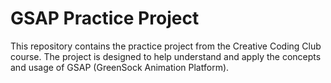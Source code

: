 # GSAP Practice Project

This repository contains the practice project from the Creative Coding Club course. The project is designed to help understand and apply the concepts and usage of GSAP (GreenSock Animation Platform).
